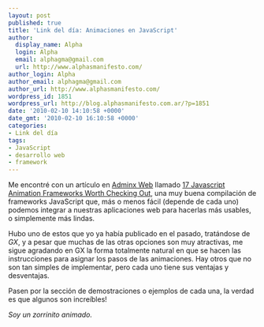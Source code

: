 ```yaml
---
layout: post
published: true
title: 'Link del día: Animaciones en JavaScript'
author:
  display_name: Alpha
  login: Alpha
  email: alphagma@gmail.com
  url: http://www.alphasmanifesto.com/
author_login: Alpha
author_email: alphagma@gmail.com
author_url: http://www.alphasmanifesto.com/
wordpress_id: 1851
wordpress_url: http://blog.alphasmanifesto.com.ar/?p=1851
date: '2010-02-10 14:10:58 +0000'
date_gmt: '2010-02-10 16:10:58 +0000'
categories:
- Link del día
tags:
- JavaScript
- desarrollo web
- framework
---
```


Me encontré con un artículo en [Adminx Web](http://www.admixweb.com/) llamado [17 Javascript Animation Frameworks Worth Checking Out](http://www.admixweb.com/2010/01/07/17-javascript-animation-frameworks-worth-to-seing/), una muy buena compilación de frameworks JavaScript que, más o menos fácil (depende de cada uno) podemos integrar a nuestras aplicaciones web para hacerlas más usables, o simplemente más lindas.

Hubo uno de estos que yo ya había publicado en el pasado, tratándose de _GX_, y a pesar que muchas de las otras opciones son muy atractivas, me sigue agradando en GX la forma totalmente natural en que se hacen las instrucciones para asignar los pasos de las animaciones. Hay otros que no son tan simples de implementar, pero cada uno tiene sus ventajas y desventajas.

Pasen por la sección de demostraciones o ejemplos de cada una, la verdad es que algunos son increíbles!

_Soy un zorrinito animado._
